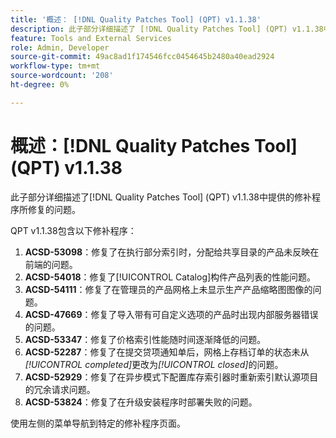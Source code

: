 ```yaml
---
title: '概述： [!DNL Quality Patches Tool] (QPT) v1.1.38'
description: 此子部分详细描述了 [!DNL Quality Patches Tool] (QPT) v1.1.38中提供的修补程序所修复的问题。
feature: Tools and External Services
role: Admin, Developer
source-git-commit: 49ac8ad1f174546fcc0454645b2480a40ead2924
workflow-type: tm+mt
source-wordcount: '208'
ht-degree: 0%

---
```


# 概述：[!DNL Quality Patches Tool] (QPT) v1.1.38

此子部分详细描述了[!DNL Quality Patches Tool] (QPT) v1.1.38中提供的修补程序所修复的问题。

QPT v1.1.38包含以下修补程序：

1. **ACSD-53098**：修复了在执行部分索引时，分配给共享目录的产品未反映在前端的问题。
1. **ACSD-54018**：修复了[!UICONTROL Catalog]构件产品列表的性能问题。
1. **ACSD-54111**：修复了在管理员的产品网格上未显示生产产品缩略图图像的问题。
1. **ACSD-47669**：修复了导入带有可自定义选项的产品时出现内部服务器错误的问题。
1. **ACSD-53347**：修复了价格索引性能随时间逐渐降低的问题。
1. **ACSD-52287**：修复了在提交贷项通知单后，网格上存档订单的状态未从&#x200B;*[!UICONTROL completed]*&#x200B;更改为&#x200B;*[!UICONTROL closed]*&#x200B;的问题。
1. **ACSD-52929**：修复了在异步模式下配置库存索引器时重新索引默认源项目的冗余请求问题。
1. **ACSD-53824**：修复了在升级安装程序时部署失败的问题。

使用左侧的菜单导航到特定的修补程序页面。
